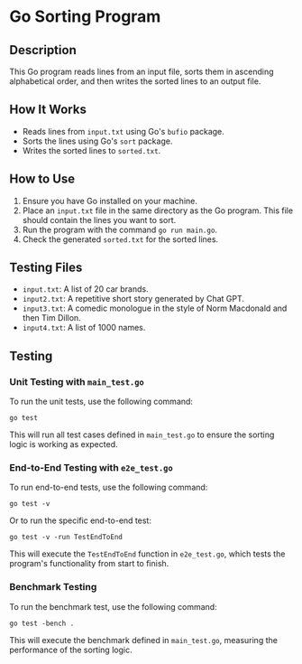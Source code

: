 
# Go Sorting Program

## Description

This Go program reads lines from an input file, sorts them in ascending alphabetical order, and then writes the sorted lines to an output file.

## How It Works

- Reads lines from `input.txt` using Go's `bufio` package.
- Sorts the lines using Go's `sort` package.
- Writes the sorted lines to `sorted.txt`.

## How to Use

1. Ensure you have Go installed on your machine.
2. Place an `input.txt` file in the same directory as the Go program. This file should contain the lines you want to sort.
3. Run the program with the command `go run main.go`.
4. Check the generated `sorted.txt` for the sorted lines.

## Testing Files

- `input.txt`: A list of 20 car brands.
- `input2.txt`: A repetitive short story generated by Chat GPT.
- `input3.txt`: A comedic monologue in the style of Norm Macdonald and then Tim Dillon.
- `input4.txt`: A list of 1000 names.

## Testing

### Unit Testing with `main_test.go`

To run the unit tests, use the following command:

```
go test
```

This will run all test cases defined in `main_test.go` to ensure the sorting logic is working as expected.

### End-to-End Testing with `e2e_test.go`

To run end-to-end tests, use the following command:

```
go test -v
```

Or to run the specific end-to-end test:

```
go test -v -run TestEndToEnd
```

This will execute the `TestEndToEnd` function in `e2e_test.go`, which tests the program's functionality from start to finish.

### Benchmark Testing

To run the benchmark test, use the following command:

```
go test -bench .
```

This will execute the benchmark defined in `main_test.go`, measuring the performance of the sorting logic.
